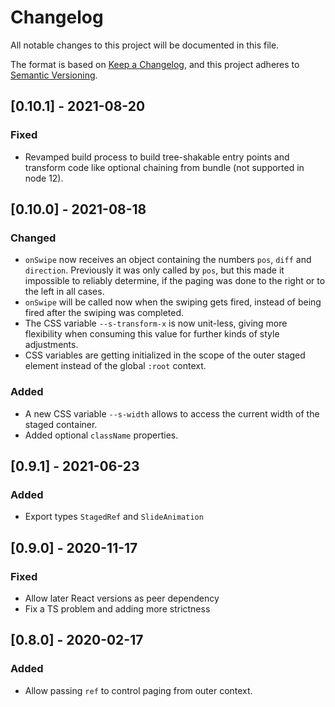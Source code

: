 # Changelog
All notable changes to this project will be documented in this file.

The format is based on [Keep a Changelog](https://keepachangelog.com/en/1.0.0/),
and this project adheres to [Semantic Versioning](https://semver.org/spec/v2.0.0.html).

## [0.10.1] - 2021-08-20
### Fixed
- Revamped build process to build tree-shakable entry points and transform
  code like optional chaining from bundle (not supported in node 12).

## [0.10.0] - 2021-08-18
### Changed
- `onSwipe` now receives an object containing the numbers `pos`, `diff` and `direction`. Previously
  it was only called by `pos`, but this made it impossible to reliably determine, if
  the paging was done to the right or to the left in all cases.
- `onSwipe` will be called now when the swiping gets fired, instead of being fired
  after the swiping was completed.
- The CSS variable `--s-transform-x` is now unit-less, giving more flexibility when
  consuming this value for further kinds of style adjustments.
- CSS variables are getting initialized in the scope of the outer staged element instead of
  the global `:root` context.
### Added
- A new CSS variable `--s-width` allows to access the current width of the
  staged container.
- Added optional `className` properties.

## [0.9.1] - 2021-06-23
### Added
- Export types `StagedRef` and `SlideAnimation`

## [0.9.0] - 2020-11-17
### Fixed
- Allow later React versions as peer dependency
- Fix a TS problem and adding more strictness

## [0.8.0] - 2020-02-17
### Added
- Allow passing `ref` to control paging from outer context.



